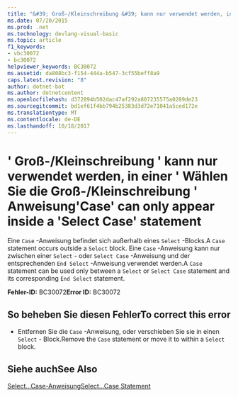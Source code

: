 ```yaml
---
title: "&#39; Groß-/Kleinschreibung &#39; kann nur verwendet werden, in einer &#39; Wählen Sie die Groß-/Kleinschreibung &#39; Anweisung"
ms.date: 07/20/2015
ms.prod: .net
ms.technology: devlang-visual-basic
ms.topic: article
f1_keywords:
- vbc30072
- bc30072
helpviewer_keywords: BC30072
ms.assetid: da808bc3-f154-444a-b547-3cf55beff8a9
caps.latest.revision: "8"
author: dotnet-bot
ms.author: dotnetcontent
ms.openlocfilehash: d372894b502dac47af292a807235575a0289de23
ms.sourcegitcommit: bd1ef61f4bb794b25383d3d72e71041a5ced172e
ms.translationtype: MT
ms.contentlocale: de-DE
ms.lasthandoff: 10/18/2017
---
```

# <a name="39case39-can-only-appear-inside-a-39select-case39-statement"></a><span data-ttu-id="611c1-102">&#39; Groß-/Kleinschreibung &#39; kann nur verwendet werden, in einer &#39; Wählen Sie die Groß-/Kleinschreibung &#39; Anweisung</span><span class="sxs-lookup"><span data-stu-id="611c1-102">&#39;Case&#39; can only appear inside a &#39;Select Case&#39; statement</span></span>
<span data-ttu-id="611c1-103">Eine `Case` -Anweisung befindet sich außerhalb eines `Select` -Blocks.</span><span class="sxs-lookup"><span data-stu-id="611c1-103">A `Case` statement occurs outside a `Select` block.</span></span> <span data-ttu-id="611c1-104">Eine `Case` -Anweisung kann nur zwischen einer `Select` - oder `Select Case` -Anweisung und der entsprechenden `End Select` -Anweisung verwendet werden.</span><span class="sxs-lookup"><span data-stu-id="611c1-104">A `Case` statement can be used only between a `Select` or `Select Case` statement and its corresponding `End Select` statement.</span></span>  
  
 <span data-ttu-id="611c1-105">**Fehler-ID:** BC30072</span><span class="sxs-lookup"><span data-stu-id="611c1-105">**Error ID:** BC30072</span></span>  
  
## <a name="to-correct-this-error"></a><span data-ttu-id="611c1-106">So beheben Sie diesen Fehler</span><span class="sxs-lookup"><span data-stu-id="611c1-106">To correct this error</span></span>  
  
-   <span data-ttu-id="611c1-107">Entfernen Sie die `Case` -Anweisung, oder verschieben Sie sie in einen `Select` - Block.</span><span class="sxs-lookup"><span data-stu-id="611c1-107">Remove the `Case` statement or move it to within a `Select` block.</span></span>  
  
## <a name="see-also"></a><span data-ttu-id="611c1-108">Siehe auch</span><span class="sxs-lookup"><span data-stu-id="611c1-108">See Also</span></span>  
 [<span data-ttu-id="611c1-109">Select...Case-Anweisung</span><span class="sxs-lookup"><span data-stu-id="611c1-109">Select...Case Statement</span></span>](../../visual-basic/language-reference/statements/select-case-statement.md)
